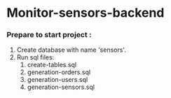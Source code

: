 # Monitor-sensors-backend


### Prepare to start project :
  1) Create database with name 'sensors'.
  2) Run sql files: 
        1) create-tables.sql
        2) generation-orders.sql
        3) generation-users.sql
        4) generation-sensors.sql
